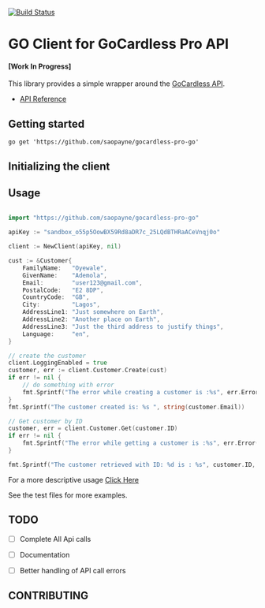 [![Build Status](https://travis-ci.org/rpip/gocardless-pro-go.svg?branch=master)](https://travis-ci.org/rpip/gocardless-pro-go)

# GO Client for GoCardless Pro API

#### [__Work In Progress__]

This library provides a simple wrapper around the [GoCardless API](http://developer.gocardless.com/api-reference).

- [API Reference](https://developer.gocardless.com/api-reference/2015-07-06)


## Getting started

```
go get 'https://github.com/saopayne/gocardless-pro-go'
```

## Initializing the client

## Usage

``` go

import "https://github.com/saopayne/gocardless-pro-go"

apiKey := "sandbox_o55p5OowBX59Rd8aDR7c_25LQdBTHRaACeVnqj0o"

client := NewClient(apiKey, nil)

cust := &Customer{
    FamilyName:   "Oyewale",
    GivenName:    "Ademola",
    Email:        "user123@gmail.com",
    PostalCode:   "E2 8DP",
    CountryCode:  "GB",
    City:         "Lagos",
    AddressLine1: "Just somewhere on Earth",
    AddressLine2: "Another place on Earth",
    AddressLine3: "Just the third address to justify things",
    Language:     "en",
}

// create the customer
client.LoggingEnabled = true
customer, err := client.Customer.Create(cust)
if err != nil {
    // do something with error
    fmt.Sprintf("The error while creating a customer is :%s", err.Error())
}
fmt.Sprintf("The customer created is: %s ", string(customer.Email))

// Get customer by ID
customer, err = client.Customer.Get(customer.ID)
if err != nil {
    fmt.Sprintf("The error while getting a customer is :%s", err.Error())
}

fmt.Sprintf("The customer retrieved with ID: %d is : %s", customer.ID, customer.Email)
```

For a more descriptive usage [Click Here](https://github.com/saopayne/gocardless-pro-go/usage.md)

See the test files for more examples.

## TODO
- [ ] Complete All Api calls
- [ ] Documentation
- [ ] Better handling of API call errors


## CONTRIBUTING
